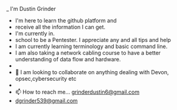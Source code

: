 _ I'm Dustin Grinder
- I'm here to learn the github platform and
- receive all the information I can get.
- I'm currently in.  
- school to be a Pentester. I appreciate any and all tips and help 
- I am currently learning terminology and basic command line.
- I am also taking a network cabling course to have a better understanding of data flow and hardware.
- 
- 💞️ I am looking to collaborate on anything dealing with Devon, opsec,cybersecurity etc
- 
- 📫 How to reach me... grinderdustin6@gmail.com
- dgrinder539@gmail.com

<!---
Dustingrinder1/Dustingrinder1 is a ✨ special ✨ repository because its `README.md` (this file) appears on your GitHub profile.
You can click the Preview link to take a look at your changes.
--->
